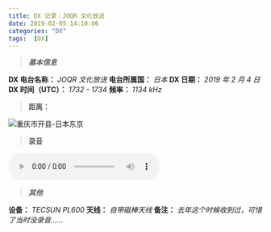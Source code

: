 ```yaml
---
title: DX 记录：JOQR 文化放送
date: 2019-02-05 14:10:06
categories: "DX"
tags:  [DX]
---
```

> ***基本信息***

**DX 电台名称：** *JOQR 文化放送*
**电台所属国：** *日本*
**DX 日期：** *2019 年 2 月 4 日*
**DX 时间（UTC）：** *1732 - 1734*
**频率：** *1134 kHz*

<!--more-->

> **距离：**

![重庆市开县-日本东京](https://c.ibcl.us/DX-JOQR_20190205/1.jpg "重庆市开县-日本东京")

> **录音**

<audio src="https://c.ibcl.us/DX-JOQR_20190205/1.mp3" controls="controls"></audio>

> ***其他***

**设备：** *TECSUN PL600*
**天线：** *自带磁棒天线*
**备注：** *去年这个时候收到过，可惜了当时没录音......*
